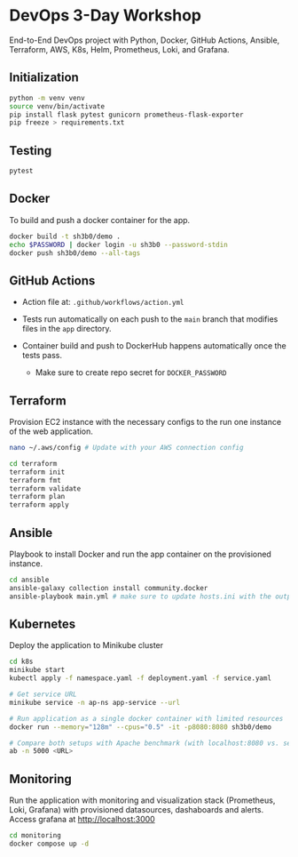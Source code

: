 # DevOps 3-Day Workshop

End-to-End DevOps project with Python, Docker, GitHub Actions, Ansible, Terraform, AWS, K8s, Helm, Prometheus, Loki, and Grafana.

## Initialization

```bash
python -m venv venv
source venv/bin/activate
pip install flask pytest gunicorn prometheus-flask-exporter
pip freeze > requirements.txt
```

## Testing

```bash
pytest
```

## Docker

To build and push a docker container for the app.

```bash
docker build -t sh3b0/demo .
echo $PASSWORD | docker login -u sh3b0 --password-stdin
docker push sh3b0/demo --all-tags
```

## GitHub Actions

- Action file at: `.github/workflows/action.yml`

- Tests run automatically on each push to the `main` branch that modifies files in the `app` directory.
- Container build and push to DockerHub happens automatically once the tests pass.
  - Make sure to create repo secret for `DOCKER_PASSWORD`

## Terraform

Provision EC2 instance with the necessary configs to the run one instance of the web application.

```bash
nano ~/.aws/config # Update with your AWS connection config
```

```bash
cd terraform
terraform init
terraform fmt
terraform validate
terraform plan
terraform apply
```

## Ansible

Playbook to install Docker and run the app container on the provisioned instance.

```bash
cd ansible
ansible-galaxy collection install community.docker
ansible-playbook main.yml # make sure to update hosts.ini with the outputs from terraform
```

## Kubernetes

Deploy the application to Minikube cluster

```bash
cd k8s
minikube start
kubectl apply -f namespace.yaml -f deployment.yaml -f service.yaml

# Get service URL
minikube service -n ap-ns app-service --url

# Run application as a single docker container with limited resources
docker run --memory="128m" --cpus="0.5" -it -p8080:8080 sh3b0/demo

# Compare both setups with Apache benchmark (with localhost:8080 vs. service URL)
ab -n 5000 <URL>
```

## Monitoring

Run the application with monitoring and visualization stack (Prometheus, Loki, Grafana) with provisioned datasources, dashaboards and alerts. Access grafana at <http://localhost:3000>

```bash
cd monitoring
docker compose up -d
```
